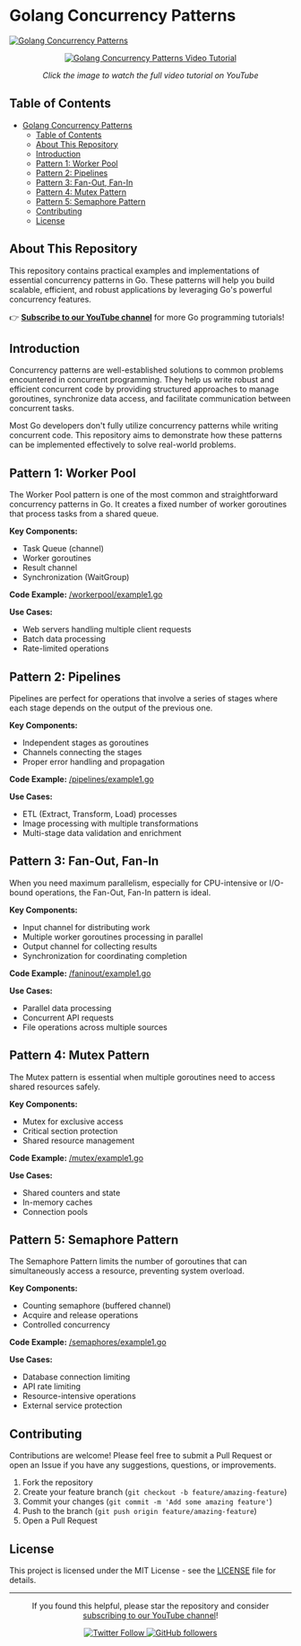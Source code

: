 # Golang Concurrency Patterns

[![Golang Concurrency Patterns](https://img.shields.io/badge/Watch%20Video-YouTube-red)](https://www.youtube.com/watch?v=mm4ztXwysLk)

<div align="center">
  <a href="https://www.youtube.com/watch?v=mm4ztXwysLk">
    <img src="https://i.ytimg.com/vi/mm4ztXwysLk/maxresdefault.jpg" alt="Golang Concurrency Patterns Video Tutorial" />
  </a>
  <p><em>Click the image to watch the full video tutorial on YouTube</em></p>
</div>

## Table of Contents

- [Golang Concurrency Patterns](#golang-concurrency-patterns)
  - [Table of Contents](#table-of-contents)
  - [About This Repository](#about-this-repository)
  - [Introduction](#introduction)
  - [Pattern 1: Worker Pool](#pattern-1-worker-pool)
  - [Pattern 2: Pipelines](#pattern-2-pipelines)
  - [Pattern 3: Fan-Out, Fan-In](#pattern-3-fan-out-fan-in)
  - [Pattern 4: Mutex Pattern](#pattern-4-mutex-pattern)
  - [Pattern 5: Semaphore Pattern](#pattern-5-semaphore-pattern)
  - [Contributing](#contributing)
  - [License](#license)


## About This Repository

This repository contains practical examples and implementations of essential concurrency patterns in Go. These patterns will help you build scalable, efficient, and robust applications by leveraging Go's powerful concurrency features.

👉 **[Subscribe to our YouTube channel](https://www.youtube.com/channel/UCdOb1Se6eXYpYHD8HWFXtWg)** for more Go programming tutorials!


## Introduction

Concurrency patterns are well-established solutions to common problems encountered in concurrent programming. They help us write robust and efficient concurrent code by providing structured approaches to manage goroutines, synchronize data access, and facilitate communication between concurrent tasks.

Most Go developers don't fully utilize concurrency patterns while writing concurrent code. This repository aims to demonstrate how these patterns can be implemented effectively to solve real-world problems.

## Pattern 1: Worker Pool

The Worker Pool pattern is one of the most common and straightforward concurrency patterns in Go. It creates a fixed number of worker goroutines that process tasks from a shared queue.

**Key Components:**
- Task Queue (channel)
- Worker goroutines
- Result channel
- Synchronization (WaitGroup)

**Code Example:** [/workerpool/example1.go](https://github.com/bitsofmandal-com/go-concurrency-patterns/blob/main/workerpool/example1.go)

**Use Cases:**
- Web servers handling multiple client requests
- Batch data processing
- Rate-limited operations

## Pattern 2: Pipelines

Pipelines are perfect for operations that involve a series of stages where each stage depends on the output of the previous one.

**Key Components:**
- Independent stages as goroutines
- Channels connecting the stages
- Proper error handling and propagation

**Code Example:** [/pipelines/example1.go](https://github.com/bitsofmandal-com/go-concurrency-patterns/blob/main/pipelines/example1.go)

**Use Cases:**
- ETL (Extract, Transform, Load) processes
- Image processing with multiple transformations
- Multi-stage data validation and enrichment

## Pattern 3: Fan-Out, Fan-In

When you need maximum parallelism, especially for CPU-intensive or I/O-bound operations, the Fan-Out, Fan-In pattern is ideal.

**Key Components:**
- Input channel for distributing work
- Multiple worker goroutines processing in parallel
- Output channel for collecting results
- Synchronization for coordinating completion

**Code Example:** [/faninout/example1.go](https://github.com/bitsofmandal-com/go-concurrency-patterns/blob/main/faninout/example1.go)


**Use Cases:**
- Parallel data processing
- Concurrent API requests
- File operations across multiple sources

## Pattern 4: Mutex Pattern

The Mutex pattern is essential when multiple goroutines need to access shared resources safely.

**Key Components:**
- Mutex for exclusive access
- Critical section protection
- Shared resource management

**Code Example:** [/mutex/example1.go](https://github.com/bitsofmandal-com/go-concurrency-patterns/blob/main/mutex/example1.go)

**Use Cases:**
- Shared counters and state
- In-memory caches
- Connection pools

## Pattern 5: Semaphore Pattern

The Semaphore Pattern limits the number of goroutines that can simultaneously access a resource, preventing system overload.

**Key Components:**
- Counting semaphore (buffered channel)
- Acquire and release operations
- Controlled concurrency

**Code Example:** [/semaphores/example1.go](https://github.com/bitsofmandal-com/go-concurrency-patterns/blob/main/semaphores/example1.go)

**Use Cases:**
- Database connection limiting
- API rate limiting
- Resource-intensive operations
- External service protection
<!-- 
## Use Cases

These patterns can be applied in various real-world scenarios:

- **Data Processing (ETL)** - [examples/use-cases/etl.go](examples/use-cases/etl.go)
- **Image Processing** - [examples/use-cases/image-processing.go](examples/use-cases/image-processing.go)
- **Web Search Engine** - [examples/use-cases/search-engine.go](examples/use-cases/search-engine.go)
- **Web Scrapers** - [examples/use-cases/web-scraper.go](examples/use-cases/web-scraper.go) -->

## Contributing

Contributions are welcome! Please feel free to submit a Pull Request or open an Issue if you have any suggestions, questions, or improvements.

1. Fork the repository
2. Create your feature branch (`git checkout -b feature/amazing-feature`)
3. Commit your changes (`git commit -m 'Add some amazing feature'`)
4. Push to the branch (`git push origin feature/amazing-feature`)
5. Open a Pull Request

## License

This project is licensed under the MIT License - see the [LICENSE](LICENSE) file for details.

---

<div align="center">
  <p>If you found this helpful, please star the repository and consider <a href="https://www.youtube.com/channel/UCdOb1Se6eXYpYHD8HWFXtWg?sub_confirmation=1">subscribing to our YouTube channel</a>!</p>
  
  <p>
    <a href="https://twitter.com/sourabhmandal_">
      <img src="https://img.shields.io/twitter/follow/sourabhmandal_?style=social" alt="Twitter Follow" />
    </a>
    <a href="https://github.com/sourabhmandal">
      <img src="https://img.shields.io/github/followers/sourabhmandal?style=social" alt="GitHub followers" />
    </a>
  </p>
</div>

